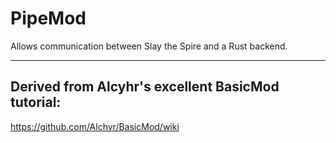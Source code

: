 # PipeMod

Allows communication between Slay the Spire and a Rust backend.

---

## Derived from Alcyhr's excellent BasicMod tutorial:

https://github.com/Alchyr/BasicMod/wiki
